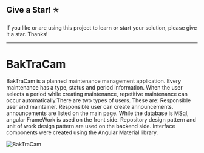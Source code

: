 ## Give a Star! :star:

If you like or are using this project to learn or start your solution, please give it a star. Thanks!
<hr>

# BakTraCam
BakTraCam is a planned maintenance management application. Every maintenance has a type, status and period information. When the user selects a period while creating maintenance, repetitive maintenance can occur automatically.There are two types of users. These are: Responsible user and maintainer. Responsible user can create announcements. announcements are listed on the main page. While the database is MSql, angular FrameWork is used on the front side. Repository design pattern and unit of work design pattern are used on the backend side. Interface components were created using the Angular Material library.

![BakTraCam](https://github.com/NisanurBulut/BakTraCam/blob/master/BakTraCam.ClientApp/src/assets/Trailer/app.gif)
